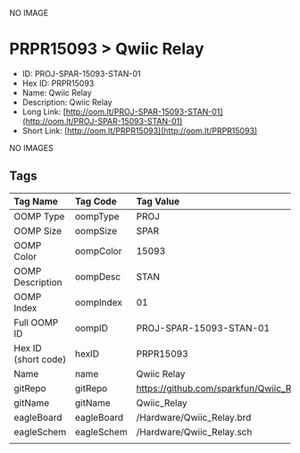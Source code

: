 


  
NO IMAGE  
# PRPR15093 > Qwiic Relay

- ID: PROJ-SPAR-15093-STAN-01
- Hex ID: PRPR15093
- Name: Qwiic Relay
- Description: Qwiic Relay
- Long Link: [http://oom.lt/PROJ-SPAR-15093-STAN-01](http://oom.lt/PROJ-SPAR-15093-STAN-01)
- Short Link: [http://oom.lt/PRPR15093](http://oom.lt/PRPR15093)
  
NO IMAGES  
## Tags
  

|Tag Name|Tag Code|Tag Value|
| :--- | :--- | :--- |
|OOMP Type|oompType|PROJ|
|OOMP Size|oompSize|SPAR|
|OOMP Color|oompColor|15093|
|OOMP Description|oompDesc|STAN|
|OOMP Index|oompIndex|01|
|Full OOMP ID|oompID|PROJ-SPAR-15093-STAN-01|
|Hex ID (short code)|hexID|PRPR15093|
|Name|name|Qwiic Relay|
|gitRepo|gitRepo|https://github.com/sparkfun/Qwiic_Relay|
|gitName|gitName|Qwiic_Relay|
|eagleBoard|eagleBoard|/Hardware/Qwiic_Relay.brd|
|eagleSchem|eagleSchem|/Hardware/Qwiic_Relay.sch|
||||

